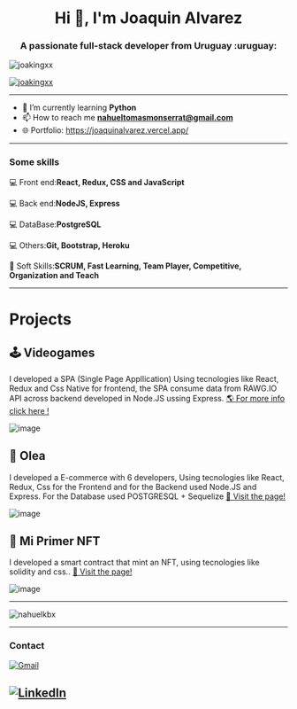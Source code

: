 <h1 align="center">Hi 👋, I'm Joaquin Alvarez</h1>
<h3 align="center">A passionate full-stack developer from Uruguay 	:uruguay:</h3>

<p align="left"> <img src="https://komarev.com/ghpvc/?username=joakingxx&label=Profile%20views&color=0e75b6&style=flat" alt="joakingxx" /> </p>

<p align="left"> <a href="https://github.com/ryo-ma/github-profile-trophy"><img src="https://github-profile-trophy.vercel.app/?username=joakingxx" alt="joakingxx" /></a> </p>

---

- 🌱 I’m currently learning **Python**
- 📫 How to reach me **nahueltomasmonserrat@gmail.com**
- 🌐 Portfolio: https://joaquinalvarez.vercel.app/

---
<h3 align="left">Some skills</h3>

💻 Front end:**React, Redux, CSS and JavaScript** 

💻 Back end:**NodeJS, Express** 

💻 DataBase:**PostgreSQL**

💻 Others:**Git, Bootstrap, Heroku**

🤝 Soft Skills:**SCRUM, Fast Learning, Team Player, Competitive, Organization and Teach**

---
<h1 aling="center"> Projects </h1>

<h2 aling="left"> 🕹️ Videogames </h2>
<p>I developed a SPA (Single Page Appllication) Using tecnologies like React, Redux and Css Native for frontend, the SPA consume data from RAWG.IO API across backend developed in Node.JS ussing Express.
<a href='https://github.com/Joakingxx/PI-Videogames-main'> 🌎 For more info click here !</a>
</p>

![image](https://raw.githubusercontent.com/Joakingxx/images/main/PI-VIDEOGAMES.png?token=GHSAT0AAAAAABRTN23EXGHMTK33JG2UJMK2YTC5I5Q)


<h2 aling="left"> 🍂 Olea </h2>
<p>I developed a E-commerce with 6 developers, Using tecnologies like React, Redux, Css for the Frontend and for the Backend used Node.JS and Express. For the Database used POSTGRESQL + Sequelize
<a href='https://somosolea.vercel.app/'> 🌱 Visit the page! </a>
</p>

![image](https://user-images.githubusercontent.com/73723295/138529591-e6795c04-469f-4136-9da2-1e0848fc3f54.png)

<h2 aling="left">👾 Mi Primer NFT </h2>
<p>I developed a smart contract that mint an NFT, using tecnologies like solidity and css..
<a href='https://mi-primer-nft.vercel.app/'> 👾 Visit the page! </a>
</p>

![image](https://raw.githubusercontent.com/Joakingxx/images/main/mi-primer-nft.png?token=GHSAT0AAAAAABRTN23FD4FBHC6MVAKWOT5QYTC5ILA)

---

<p><img align="center" src="https://github-readme-streak-stats.herokuapp.com/?user=Joakingxx&" alt="nahuelkbx" /></p>


---
<h3 align="left">Contact</h3>

[![Gmail](https://img.shields.io/badge/-GMAIL-D14836?style=for-the-badge&logo=gmail&logoColor=white)](mailto:joaquinjoby@gmail.com)

[![LinkedIn](https://img.shields.io/badge/-LINKEDIN-0077B5?style=for-the-badge&logo=linkedin&logoColor=white)](https://www.linkedin.com/in/joaquinalvarezflores//)
---

